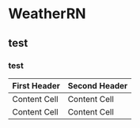 # WeatherRN
## test
### test


| First Header  | Second Header |
| ------------- | ------------- |
| Content Cell  | Content Cell  |
| Content Cell  | Content Cell  |
